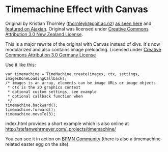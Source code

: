 Timemachine Effect with Canvas
========

Original by Kristian Thornley (thornleyk@cpit.ac.nz) [as seen here](http://www.jovianskye.com/archive/jstimemachine-web-based-time-machine-interface) and [featured on Ajaxian](http://ajaxian.com/archives/js-time-machine).
Original was licensed under [Creative Commons Attribution 3.0 New Zealand License](http://creativecommons.org/licenses/by/3.0/nz/).

This is a major rewrite of the original with Canvas instead of divs. It's now modularized and also contains image preloading.
Licensed under [Creative Commons Attribution 3.0 Germany License](http://creativecommons.org/licenses/by/3.0/de/)

Use it like this:

    var timemachine = TimeMachine.create(images, ctx, settings, imagesDoneLoadingCallback);
    /* images is an array, elements can be image URLs or image objects
     * ctx is the 2D graphics context
     * optional custom settings, see example
     * optional callback function when
     */
    timemachine.backward();
    timemachine.forward();
    timemachine.moveTo(3);
    
index.html provides a short example which is also online at http://stefanwehrmeyer.com/_projects/timemachine/

You can see it in action on [BPMN Community](http://en.bpmn-community.org/process/timemachine/46/) (there is also a timemachine-related easter egg on the site).